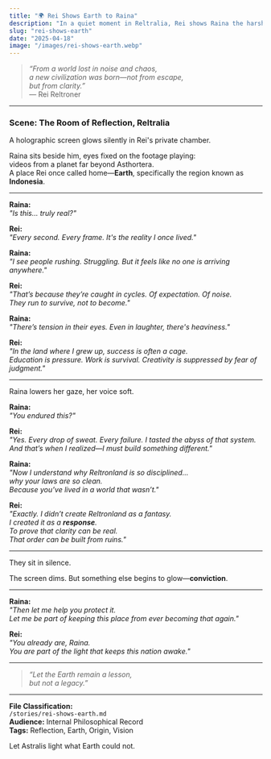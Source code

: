 ```yaml
---
title: "🌍 Rei Shows Earth to Raina"
description: "In a quiet moment in Reltralia, Rei shows Raina the harsh realities of Earth—his birthplace. As footage of Indonesia plays, truths are unveiled: cycles of survival, suppressed dreams, and the roots of Reltronland's order. This is not just a memory—it’s the reason Reltronland was born. A story of pain transformed into purpose."
slug: "rei-shows-earth"
date: "2025-04-18"
image: "/images/rei-shows-earth.webp"
---
```


> _“From a world lost in noise and chaos,  
a new civilization was born—not from escape,  
but from clarity.”_  
— Rei Reltroner

---

### Scene: The Room of Reflection, Reltralia

A holographic screen glows silently in Rei's private chamber.

Raina sits beside him, eyes fixed on the footage playing:  
videos from a planet far beyond Asthortera.  
A place Rei once called home—**Earth**, specifically the region known as **Indonesia**.

---

**Raina:**  
*"Is this... truly real?"*

**Rei:**  
*"Every second. Every frame. It's the reality I once lived."*

**Raina:**  
*"I see people rushing. Struggling. But it feels like no one is arriving anywhere."*

**Rei:**  
*"That’s because they’re caught in cycles. Of expectation. Of noise.  
They run to survive, not to become."*

**Raina:**  
*"There’s tension in their eyes. Even in laughter, there's heaviness."*

**Rei:**  
*"In the land where I grew up, success is often a cage.  
Education is pressure. Work is survival. Creativity is suppressed by fear of judgment."*

---

Raina lowers her gaze, her voice soft.

**Raina:**  
*"You endured this?"*

**Rei:**  
*"Yes. Every drop of sweat. Every failure. I tasted the abyss of that system.  
And that’s when I realized—I must build something different."*

**Raina:**  
*"Now I understand why Reltronland is so disciplined...  
why your laws are so clean.  
Because you’ve lived in a world that wasn’t."*

**Rei:**  
*"Exactly. I didn’t create Reltronland as a fantasy.  
I created it as a **response**.  
To prove that clarity can be real.  
That order can be built from ruins."*

---

They sit in silence.

The screen dims. But something else begins to glow—**conviction**.

---

**Raina:**  
*"Then let me help you protect it.  
Let me be part of keeping this place from ever becoming that again."*

**Rei:**  
*"You already are, Raina.  
You are part of the light that keeps this nation awake."*

---

> _“Let the Earth remain a lesson,  
but not a legacy.”_

---

**File Classification:**  
`/stories/rei-shows-earth.md`  
**Audience:** Internal Philosophical Record  
**Tags:** Reflection, Earth, Origin, Vision

Let Astralis light what Earth could not.

